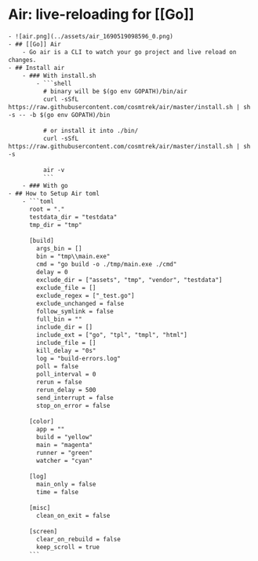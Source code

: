 # Air: live-reloading for [[Go]]
	- ![air.png](../assets/air_1690519098596_0.png)
	- ## [[Go]] Air
		- Go air is a CLI to watch your go project and live reload on changes.
	- ## Install air
		- ### With install.sh
			- ```shell
			  # binary will be $(go env GOPATH)/bin/air
			  curl -sSfL https://raw.githubusercontent.com/cosmtrek/air/master/install.sh | sh -s -- -b $(go env GOPATH)/bin
			  
			  # or install it into ./bin/
			  curl -sSfL https://raw.githubusercontent.com/cosmtrek/air/master/install.sh | sh -s
			  
			  air -v
			  ```
		- ### With go
	- ## How to Setup Air toml
		- ```toml
		  root = "."
		  testdata_dir = "testdata"
		  tmp_dir = "tmp"
		  
		  [build]
		    args_bin = []
		    bin = "tmp\\main.exe"
		    cmd = "go build -o ./tmp/main.exe ./cmd"
		    delay = 0
		    exclude_dir = ["assets", "tmp", "vendor", "testdata"]
		    exclude_file = []
		    exclude_regex = ["_test.go"]
		    exclude_unchanged = false
		    follow_symlink = false
		    full_bin = ""
		    include_dir = []
		    include_ext = ["go", "tpl", "tmpl", "html"]
		    include_file = []
		    kill_delay = "0s"
		    log = "build-errors.log"
		    poll = false
		    poll_interval = 0
		    rerun = false
		    rerun_delay = 500
		    send_interrupt = false
		    stop_on_error = false
		  
		  [color]
		    app = ""
		    build = "yellow"
		    main = "magenta"
		    runner = "green"
		    watcher = "cyan"
		  
		  [log]
		    main_only = false
		    time = false
		  
		  [misc]
		    clean_on_exit = false
		  
		  [screen]
		    clear_on_rebuild = false
		    keep_scroll = true
		  ```